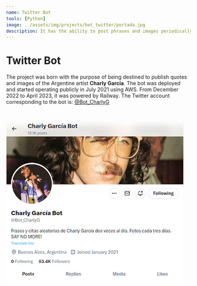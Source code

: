 ```yaml
---
name: Twitter Bot
tools: [Python]
image: ../assets/img/projects/bot_twitter/portada.jpg
description: It has the ability to post phrases and images periodically and randomly, making use of the Twitter API.
---
```


# Twitter Bot <a href="https://github.com/PabloMusaber/twitter-bot" style="color: #6c757d" onMouseOver="this.style.color='#333333'" onMouseOut="this.style.color='#6c757d'" target="githubWindow"><i class="fab fa-github"></i></a>

The project was born with the purpose of being destined to publish quotes and images of the Argentine artist **Charly García**. The bot was deployed and started operating publicly in July 2021 using AWS. From December 2022 to April 2023, it was powered by Railway. The Twitter account corresponding to the bot is: [@Bot_CharlyG](https://twitter.com/Bot_CharlyG)

<br>

![perfil](../assets/img/projects/bot_twitter/charly_bot.jpg)

<br>

<script src='https://cdn.jsdelivr.net/gh/eddymens/markdown-external-link-script@v2.0.0/main.min.js'></script>
